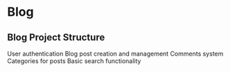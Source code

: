 # Blog

## Blog Project Structure

User authentication
Blog post creation and management
Comments system
Categories for posts
Basic search functionality